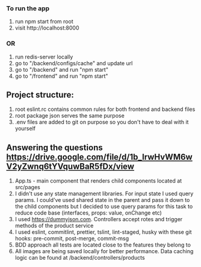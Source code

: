 ### To run the app

1. run npm start from root
2. visit http://localhost:8000

### OR

1. run redis-server locally
2. go to "/backend/configs/cache" and update url
3. go to "/backend" and run "npm start"
2. go to "/frontend" and run "npm start"

## Project structure:

1. root eslint.rc contains common rules for both frontend and backend files
2. root package json serves the same purpose
3. .env files are added to git on purpose so you don't have to deal with it yourself


## Answering the questions https://drive.google.com/file/d/1b_IrwHvWM6wV2yZwnq6tYVquwBaR5fDx/view

1. App.ts - main component that renders child components located at src/pages
2. I didn't use any state management libraries. For input state I used query params. I could've used shared state in the parent and pass it down to the child components but I decided to use query params for this task to reduce code base (interfaces, props: value, onChange etc)
3. I used https://dummyjson.com. Controllers accept rotes and trigger methods of the product service
4. I used eslint, commitlint, prettier, tslint, lint-staged, husky with these git hooks: pre-commit, post-merge, commit-msg
5. BDD approach all tests are located close to the features they belong to
6. All images are being saved locally for better performance. Data caching logic can be found at /backend/controllers/products

